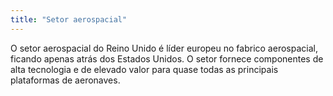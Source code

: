 ```yaml
---
title: "Setor aerospacial"
---
```


O setor aerospacial do Reino Unido é líder europeu no fabrico aerospacial, ficando apenas atrás dos Estados Unidos. O setor fornece componentes de alta tecnologia e de elevado valor para quase todas as principais plataformas de aeronaves.